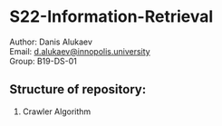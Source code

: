 # S22-Information-Retrieval
Author: Danis Alukaev \
Email: d.alukaev@innopolis.university \
Group: B19-DS-01 

## Structure of repository:
1. Crawler Algorithm
